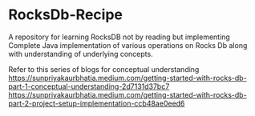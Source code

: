 # RocksDb-Recipe
A repository for learning RocksDB not by reading but implementing 
Complete Java implementation of various operations on Rocks Db along with understanding of underlying concepts.

Refer to this series of blogs for conceptual understanding
https://sunpriyakaurbhatia.medium.com/getting-started-with-rocks-db-part-1-conceptual-understanding-2d7131d37bc7
https://sunpriyakaurbhatia.medium.com/getting-started-with-rocks-db-part-2-project-setup-implementation-ccb48ae0eed6
